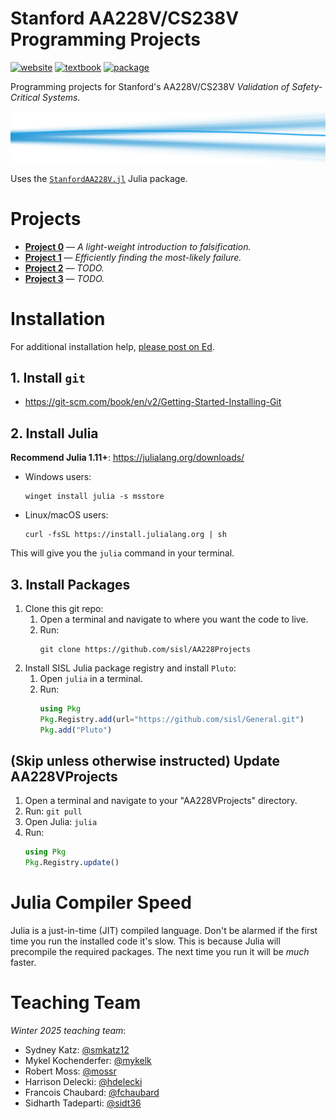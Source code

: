 # Stanford AA228V/CS238V Programming Projects
[![website](https://img.shields.io/badge/website-Stanford-b31b1b.svg)](https://aa228v.stanford.edu/)
[![textbook](https://img.shields.io/badge/textbook-MIT%20Press-0072B2.svg)](https://algorithmsbook.com/validation/)
[![package](https://img.shields.io/badge/package-StanfordAA228V.jl-175E54.svg)](https://github.com/sisl/StanfordAA228V.jl)

Programming projects for Stanford's AA228V/CS238V _Validation of Safety-Critical Systems_.

<p align="center"> <img src="./media/coverart.svg"> </p>

Uses the [`StanfordAA228V.jl`](https://github.com/sisl/StanfordAA228V.jl) Julia package.

# Projects
- **[Project 0](./project0)** — _A light-weight introduction to falsification._
- **[Project 1](./project1)** — _Efficiently finding the most-likely failure._
- **[Project 2](./project2)** — _TODO._
- **[Project 3](./project3)** — _TODO._

# Installation
For additional installation help, [please post on Ed](https://edstem.org/us/courses/69226/discussion).

## 1. Install `git`
- https://git-scm.com/book/en/v2/Getting-Started-Installing-Git

## 2. Install Julia
**Recommend Julia 1.11+**: https://julialang.org/downloads/

- Windows users:
    ```
    winget install julia -s msstore
    ```
- Linux/macOS users:
    ```
    curl -fsSL https://install.julialang.org | sh
    ```

This will give you the `julia` command in your terminal.

## 3. Install Packages
1. Clone this git repo:
    1. Open a terminal and navigate to where you want the code to live.
    1. Run:
        ```
        git clone https://github.com/sisl/AA228Projects
        ```
1. Install SISL Julia package registry and install `Pluto`:
    1. Open `julia` in a terminal.
    1. Run:
        ```julia
        using Pkg
        Pkg.Registry.add(url="https://github.com/sisl/General.git")
        Pkg.add("Pluto")
        ```

## (Skip unless otherwise instructed) Update AA228VProjects
1. Open a terminal and navigate to your "AA228VProjects" directory.
1. Run: `git pull`
1. Open Julia: `julia`
1. Run:
    ```julia
    using Pkg
    Pkg.Registry.update()
    ```


# Julia Compiler Speed
Julia is a just-in-time (JIT) compiled language. Don't be alarmed if the first time you run the installed code it's slow. This is because Julia will precompile the required packages. The next time you run it will be _much_ faster.


# Teaching Team

_Winter 2025 teaching team_:
- Sydney Katz: [@smkatz12](https://github.com/smkatz12)
- Mykel Kochenderfer: [@mykelk](https://github.com/mykelk)
- Robert Moss: [@mossr](https://github.com/mossr)
- Harrison Delecki: [@hdelecki](https://github.com/hdelecki)
- Francois Chaubard: [@fchaubard](https://github.com/fchaubard)
- Sidharth Tadeparti: [@sidt36](https://github.com/sidt36)
